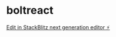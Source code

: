 # boltreact

[Edit in StackBlitz next generation editor ⚡️](https://stackblitz.com/~/github.com/tomdavis28/boltreact)